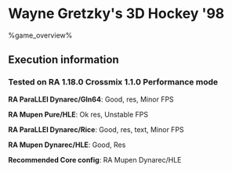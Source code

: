 # Wayne Gretzky's 3D Hockey '98 

%game_overview%

## Execution information

### Tested on RA 1.18.0 Crossmix 1.1.0 Performance mode

**RA ParaLLEl Dynarec/Gln64**: Good, res, Minor FPS

**RA Mupen Pure/HLE**: Ok res, Unstable FPS

**RA ParaLLEl Dynarec/Rice**: Good, res, text, Minor FPS

**RA Mupen Dynarec/HLE**: Good, Res

**Recommended Core config**: RA Mupen Dynarec/HLE